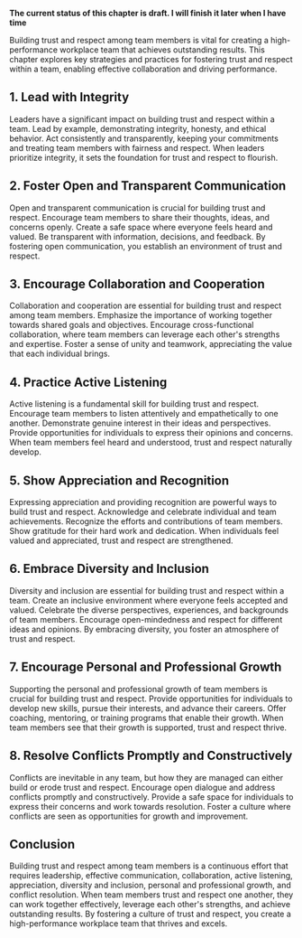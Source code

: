 **The current status of this chapter is draft. I will finish it later when I have time**

Building trust and respect among team members is vital for creating a high-performance workplace team that achieves outstanding results. This chapter explores key strategies and practices for fostering trust and respect within a team, enabling effective collaboration and driving performance.

**1. Lead with Integrity**
--------------------------

Leaders have a significant impact on building trust and respect within a team. Lead by example, demonstrating integrity, honesty, and ethical behavior. Act consistently and transparently, keeping your commitments and treating team members with fairness and respect. When leaders prioritize integrity, it sets the foundation for trust and respect to flourish.

**2. Foster Open and Transparent Communication**
------------------------------------------------

Open and transparent communication is crucial for building trust and respect. Encourage team members to share their thoughts, ideas, and concerns openly. Create a safe space where everyone feels heard and valued. Be transparent with information, decisions, and feedback. By fostering open communication, you establish an environment of trust and respect.

**3. Encourage Collaboration and Cooperation**
----------------------------------------------

Collaboration and cooperation are essential for building trust and respect among team members. Emphasize the importance of working together towards shared goals and objectives. Encourage cross-functional collaboration, where team members can leverage each other's strengths and expertise. Foster a sense of unity and teamwork, appreciating the value that each individual brings.

**4. Practice Active Listening**
--------------------------------

Active listening is a fundamental skill for building trust and respect. Encourage team members to listen attentively and empathetically to one another. Demonstrate genuine interest in their ideas and perspectives. Provide opportunities for individuals to express their opinions and concerns. When team members feel heard and understood, trust and respect naturally develop.

**5. Show Appreciation and Recognition**
----------------------------------------

Expressing appreciation and providing recognition are powerful ways to build trust and respect. Acknowledge and celebrate individual and team achievements. Recognize the efforts and contributions of team members. Show gratitude for their hard work and dedication. When individuals feel valued and appreciated, trust and respect are strengthened.

**6. Embrace Diversity and Inclusion**
--------------------------------------

Diversity and inclusion are essential for building trust and respect within a team. Create an inclusive environment where everyone feels accepted and valued. Celebrate the diverse perspectives, experiences, and backgrounds of team members. Encourage open-mindedness and respect for different ideas and opinions. By embracing diversity, you foster an atmosphere of trust and respect.

**7. Encourage Personal and Professional Growth**
-------------------------------------------------

Supporting the personal and professional growth of team members is crucial for building trust and respect. Provide opportunities for individuals to develop new skills, pursue their interests, and advance their careers. Offer coaching, mentoring, or training programs that enable their growth. When team members see that their growth is supported, trust and respect thrive.

**8. Resolve Conflicts Promptly and Constructively**
----------------------------------------------------

Conflicts are inevitable in any team, but how they are managed can either build or erode trust and respect. Encourage open dialogue and address conflicts promptly and constructively. Provide a safe space for individuals to express their concerns and work towards resolution. Foster a culture where conflicts are seen as opportunities for growth and improvement.

Conclusion
----------

Building trust and respect among team members is a continuous effort that requires leadership, effective communication, collaboration, active listening, appreciation, diversity and inclusion, personal and professional growth, and conflict resolution. When team members trust and respect one another, they can work together effectively, leverage each other's strengths, and achieve outstanding results. By fostering a culture of trust and respect, you create a high-performance workplace team that thrives and excels.
